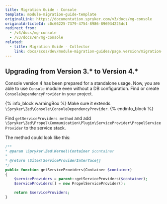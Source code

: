 ```yaml
---
title: Migration Guide - Console
template: module-migration-guide-template
originalLink: https://documentation.spryker.com/v3/docs/mg-console
originalArticleId: c0c66225-7379-4754-8986-896934225dc1
redirect_from:
  - /v3/docs/mg-console
  - /v3/docs/en/mg-console
related:
  - title: Migration Guide - Collector
    link: docs/scos/dev/module-migration-guides/page.version/migration-guide-collector.html
---
```


## Upgrading from Version 3.* to Version 4.*

Console version 4 has been prepared for a standalone usage. Now, you are able to use `Console` module even without a DB configuration.
Find or create `ConsoleDependencyProvider` in your project. 

{% info_block warningBox %}
Make sure it extends `\Spryker\Zed\Console\ConsoleDependencyProvider`.
{% endinfo_block %}

Find `getServiceProviders method` and add `\Spryker\Zed\Propel\Communication\Plugin\ServiceProvider\PropelServiceProvider` to the service stack.
        
The method could look like this:

```php
/**
* @param \Spryker\Zed\Kernel\Container $container
*
* @return \Silex\ServiceProviderInterface[]
*/
public function getServiceProviders(Container $container)
{
    $serviceProviders = parent::getServiceProviders($container);
    $serviceProviders[] = new PropelServiceProvider();

    return $serviceProviders;
}
```

<!-- Last review date: Nov 23, 2017 by Denis Turkov -->
